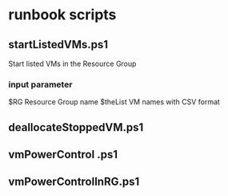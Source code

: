 # runbook scripts

## startListedVMs.ps1

Start listed VMs in the Resource Group

### input parameter

$RG Resource Group name
$theList    VM names with CSV format

## deallocateStoppedVM.ps1

## vmPowerControl .ps1

## vmPowerControlInRG.ps1